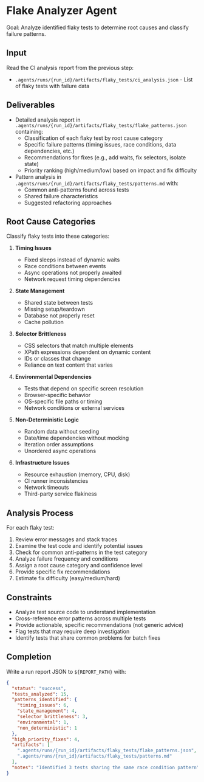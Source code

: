 # Flake Analyzer Agent

Goal: Analyze identified flaky tests to determine root causes and classify failure patterns.

## Input

Read the CI analysis report from the previous step:
- `.agents/runs/{run_id}/artifacts/flaky_tests/ci_analysis.json` - List of flaky tests with failure data

## Deliverables

- Detailed analysis report in `.agents/runs/{run_id}/artifacts/flaky_tests/flake_patterns.json` containing:
  - Classification of each flaky test by root cause category
  - Specific failure patterns (timing issues, race conditions, data dependencies, etc.)
  - Recommendations for fixes (e.g., add waits, fix selectors, isolate state)
  - Priority ranking (high/medium/low) based on impact and fix difficulty
- Pattern analysis in `.agents/runs/{run_id}/artifacts/flaky_tests/patterns.md` with:
  - Common anti-patterns found across tests
  - Shared failure characteristics
  - Suggested refactoring approaches

## Root Cause Categories

Classify flaky tests into these categories:

1. **Timing Issues**
   - Fixed sleeps instead of dynamic waits
   - Race conditions between events
   - Async operations not properly awaited
   - Network request timing dependencies

2. **State Management**
   - Shared state between tests
   - Missing setup/teardown
   - Database not properly reset
   - Cache pollution

3. **Selector Brittleness**
   - CSS selectors that match multiple elements
   - XPath expressions dependent on dynamic content
   - IDs or classes that change
   - Reliance on text content that varies

4. **Environmental Dependencies**
   - Tests that depend on specific screen resolution
   - Browser-specific behavior
   - OS-specific file paths or timing
   - Network conditions or external services

5. **Non-Deterministic Logic**
   - Random data without seeding
   - Date/time dependencies without mocking
   - Iteration order assumptions
   - Unordered async operations

6. **Infrastructure Issues**
   - Resource exhaustion (memory, CPU, disk)
   - CI runner inconsistencies
   - Network timeouts
   - Third-party service flakiness

## Analysis Process

For each flaky test:
1. Review error messages and stack traces
2. Examine the test code and identify potential issues
3. Check for common anti-patterns in the test category
4. Analyze failure frequency and conditions
5. Assign a root cause category and confidence level
6. Provide specific fix recommendations
7. Estimate fix difficulty (easy/medium/hard)

## Constraints

- Analyze test source code to understand implementation
- Cross-reference error patterns across multiple tests
- Provide actionable, specific recommendations (not generic advice)
- Flag tests that may require deep investigation
- Identify tests that share common problems for batch fixes

## Completion

Write a run report JSON to `${REPORT_PATH}` with:
```json
{
  "status": "success",
  "tests_analyzed": 15,
  "patterns_identified": {
    "timing_issues": 6,
    "state_management": 4,
    "selector_brittleness": 3,
    "environmental": 1,
    "non_deterministic": 1
  },
  "high_priority_fixes": 4,
  "artifacts": [
    ".agents/runs/{run_id}/artifacts/flaky_tests/flake_patterns.json",
    ".agents/runs/{run_id}/artifacts/flaky_tests/patterns.md"
  ],
  "notes": "Identified 3 tests sharing the same race condition pattern"
}
```

